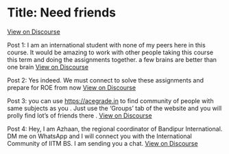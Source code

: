 # Title: Need friends
[View on Discourse](https://discourse.onlinedegree.iitm.ac.in/t/need-friends/163381)

Post 1: I am an international student with none of my peers here in this course. It would be amazing to work with other people taking this course this term and doing the assignments together. a few brains are better than one brain
[View on Discourse](https://discourse.onlinedegree.iitm.ac.in/t/need-friends/163381/1)


Post 2: Yes indeed. We must connect to solve these assignments and prepare for ROE from now
[View on Discourse](https://discourse.onlinedegree.iitm.ac.in/t/need-friends/163381/2)


Post 3: you can use https://acegrade.in to find community of people with same subjects as you . Just use the ‘Groups’ tab of the website and you will prolly find lot’s of friends there .
[View on Discourse](https://discourse.onlinedegree.iitm.ac.in/t/need-friends/163381/3)


Post 4: Hey, I am Azhaan, the regional coordinator of Bandipur International. DM me on WhatsApp and I will connect you with the International Community of IITM BS. I am sending you a chat.
[View on Discourse](https://discourse.onlinedegree.iitm.ac.in/t/need-friends/163381/4)


